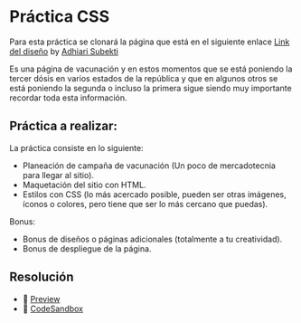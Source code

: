 # Práctica CSS

Para esta práctica se clonará la página que está en el siguiente enlace [Link del diseño](landing_vacunacion.png) by [Adhiari Subekti](https://dribbble.com/Adhiari_is)

Es una página de vacunación y en estos momentos que se está poniendo la tercer dósis en varios estados de la república y que en algunos otros se está poniendo la segunda o incluso la primera sigue siendo muy importante recordar toda esta información.

## Práctica a realizar:

La práctica consiste en lo siguiente:
- Planeación de campaña de vacunación (Un poco de mercadotecnia para llegar al sitio).
- Maquetación del sitio con HTML.
- Estilos con CSS (lo más acercado posible, pueden ser otras imágenes, íconos o colores, pero tiene que ser lo más cercano que puedas).

Bonus:
- Bonus de diseños o páginas adicionales (totalmente a tu creatividad).
- Bonus de despliegue de la página.

## Resolución
- 🔗 [Preview](https://n3yz6z.csb.app/)
- 🔗 [CodeSandbox](https://codesandbox.io/embed/determined-pateu-n3yz6z?fontsize=14&hidenavigation=1&theme=dark&view=preview)